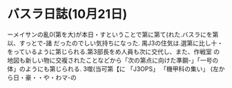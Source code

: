 # バスラ日誌(10月21日)

ーメイサンの亂0(第を大)が本日・すということで第に第て(れた.バスラにを第以、すっとで-諸
だったのでしい気持ちになった.
禺J3の住気は.選第に比し十・をっているように第じられる.第3部長をめ人員も次に交代し、また、作戦室
の地図も新しい物に交複されたことなどから「次の第点に向けた準鋼-」「一号の体」のようにも第じられる.
3噬(当可第【に
「J3OPS」
「機甲科の集い」
(左から日・豪・・や・わマ-の
